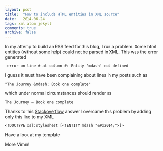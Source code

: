 ```yaml
---
layout: post
title:  "How to include HTML entities in XML source"
date:   2014-06-24
tags: xml atom jekyll
comments: true
archive: false
---
```

In my attemp to build an RSS feed for this blog, I run a problem. Some html entities (without some help) could not be parsed in XML. This was the error generated

```
 error on line # at column #: Entity 'mdash' not defined
```

I guess it must have been complaining about lines in my posts such as

```
"The Journey &mdash; Book one complete"
```

which under normal circumstances should render as

```
The Journey — Book one complete
```

Thanks to this [Stackoverflow](http://stackoverflow.com/questions/2729478/leave-entity-intact-in-xml-xslt) answer I overcame this problem by adding only this line to my XML

```
<!DOCTYPE xsl:stylesheet [<!ENTITY mdash "&#x2014;">]>
```
Have a look at my template
<script src="https://gist.github.com/nadjetey/95d9596405316f9885b4.js"></script>

More Vimm!
